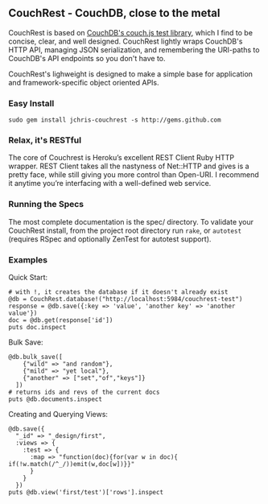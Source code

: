 ## CouchRest - CouchDB, close to the metal

CouchRest is based on [CouchDB's couch.js test library](http://svn.apache.org/repos/asf/incubator/couchdb/trunk/share/www/script/couch.js), which I find to be concise, clear, and well designed. CouchRest lightly wraps CouchDB's HTTP API, managing JSON serialization, and remembering the URI-paths to CouchDB's API endpoints so you don't have to.

CouchRest's lighweight is designed to make a simple base for application and framework-specific object oriented APIs.

### Easy Install

`sudo gem install jchris-couchrest -s http://gems.github.com`

### Relax, it's RESTful

The core of Couchrest is Heroku’s excellent REST Client Ruby HTTP wrapper. REST Client takes all the nastyness of Net::HTTP and gives is a pretty face, while still giving you more control than Open-URI. I recommend it anytime you’re interfacing with a well-defined web service. 

### Running the Specs

The most complete documentation is the spec/ directory. To validate your CouchRest install, from the project root directory run `rake`, or `autotest` (requires RSpec and optionally ZenTest for autotest support). 

### Examples

Quick Start:

    # with !, it creates the database if it doesn't already exist
    @db = CouchRest.database!("http://localhost:5984/couchrest-test")
    response = @db.save({:key => 'value', 'another key' => 'another value'})
    doc = @db.get(response['id'])
    puts doc.inspect

Bulk Save:

    @db.bulk_save([
        {"wild" => "and random"},
        {"mild" => "yet local"},
        {"another" => ["set","of","keys"]}
      ])
    # returns ids and revs of the current docs
    puts @db.documents.inspect 

Creating and Querying Views:

    @db.save({
      "_id" => "_design/first", 
      :views => {
        :test => {
          :map => "function(doc){for(var w in doc){ if(!w.match(/^_/))emit(w,doc[w])}}"
          }
        }
      })
    puts @db.view('first/test')['rows'].inspect 


